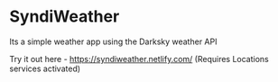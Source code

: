 # SyndiWeather
Its a simple weather app using the Darksky weather API

Try it out here - https://syndiweather.netlify.com/ (Requires Locations services activated)
